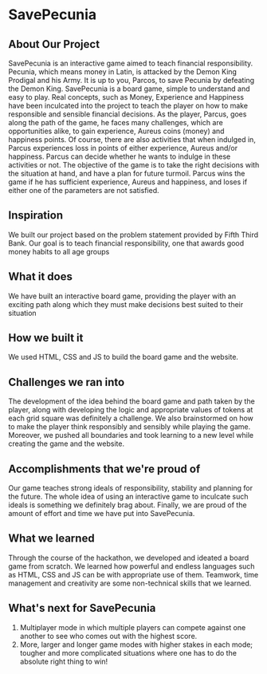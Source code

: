 # SavePecunia
## About Our Project 
SavePecunia is an interactive game aimed to teach financial responsibility. Pecunia, which means money in Latin, is attacked by the Demon King Prodigal and his Army. It is up to you, Parcos, to save Pecunia by defeating the Demon King.
SavePecunia is a board game, simple to understand and easy to play. Real concepts, such as Money, Experience and Happiness have been inculcated into the project to teach the player on how to make responsible and sensible financial decisions. As the player, Parcus, goes along the path of the game, he faces many challenges, which are opportunities alike, to gain experience, Aureus coins (money) and happiness points. Of course, there are also activities that when indulged in, Parcus experiences loss in points of either experience, Aureus and/or happiness. Parcus can decide whether he wants to indulge in these activities or not.
The objective of the game is to take the right decisions with the situation at hand, and have a plan for future turmoil. Parcus wins the game if he has sufficient experience, Aureus and happiness, and loses if either one of the parameters are not satisfied.
## Inspiration
We built our project based on the problem statement provided by Fifth Third Bank. Our goal is to teach financial responsibility, one that awards good money habits to all age groups
## What it does
We have built an interactive board game, providing the player with an exciting path along which they must make decisions best suited to their situation
## How we built it
We used HTML, CSS and JS to build the board game and the website.
## Challenges we ran into
The development of the idea behind the board game and path taken by the player, along with developing the logic and appropriate values of tokens at each grid square was definitely a challenge. We also brainstormed on how to make the player think responsibly and sensibly while playing the game. Moreover, we pushed all boundaries and took learning to a new level while creating the game and the website.
## Accomplishments that we're proud of
Our game teaches strong ideals of responsibility, stability and planning for the future. The whole idea of using an interactive game to inculcate such ideals is something we definitely brag about. Finally, we are proud of the amount of effort and time we have put into SavePecunia.
## What we learned
Through the course of the hackathon, we developed and ideated a board game from scratch. We learned how powerful and endless languages such as HTML, CSS and JS can be with appropriate use of them. Teamwork, time management and creativity are some non-technical skills that we learned.
## What's next for SavePecunia
1) Multiplayer mode in which multiple players can compete against one another to see who comes out with the highest score.
2) More, larger and longer game modes with higher stakes in each mode; tougher and more complicated situations where one has to do the absolute right thing to win!

